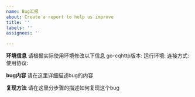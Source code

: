 ```yaml
---
name: Bug汇报
about: Create a report to help us improve
title: ''
labels: ''
assignees: ''

---
```


<!--
在提出ISSUE前，希望您能花费一定的时间执行以下几个步骤以方便我们定位BUG.
1: 确定没有相同问题的ISSUE已被提出.
2: 准确填写环境信息.
3: 最好能打开DEBUG模式并复现相关问题.
4: 如果涉及内存泄漏/CPU占用异常请打开DEBUG模式并下载pprof性能分析.
注: 如果您不知道如何有效、精准地表述，我们建议您先阅读《提问的智慧》 -> https://github.com/ryanhanwu/How-To-Ask-Questions-The-Smart-Way/blob/main/README-zh_CN.md
-->

**环境信息**
请根据实际使用环境修改以下信息
go-cqhttp版本: 
运行环境: 
连接方式: 
使用协议: 

**bug内容**
请在这里详细描述bug的内容

**复现方法**
请在这里分步骤的描述如何复现这个bug
